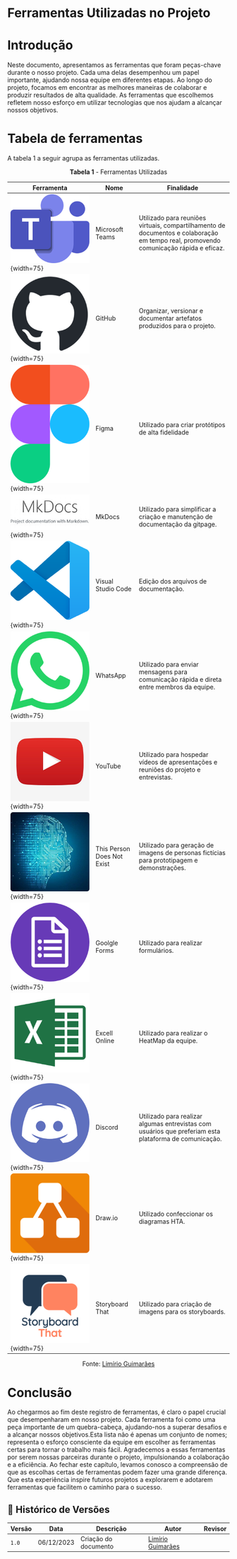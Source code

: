 # Ferramentas Utilizadas no Projeto

# Introdução

Neste documento, apresentamos as ferramentas que foram peças-chave durante o nosso projeto. Cada uma delas desempenhou um papel importante, ajudando nossa equipe em diferentes etapas. Ao longo do projeto, focamos em encontrar as melhores maneiras de 
colaborar e produzir resultados de alta qualidade. As ferramentas que escolhemos refletem nosso esforço em utilizar tecnologias que nos ajudam a alcançar nossos objetivos. 

# Tabela de ferramentas
A tabela 1 a seguir agrupa as ferramentas utilizadas.

<center>

**Tabela 1** - Ferramentas Utilizadas

| Ferramenta | Nome | Finalidade | 
|------------|------|------------| 
| ![](../assets/teams.png){width=75} | Microsoft Teams | Utilizado para reuniões virtuais, compartilhamento de documentos e colaboração em tempo real, promovendo comunicação rápida e eficaz. | 
| ![](../assets/github.png){width=75} | GitHub |Organizar, versionar e documentar artefatos produzidos para o projeto. | 
| ![](../assets/figma.png){width=75} | Figma | Utilizado para criar protótipos de alta fidelidade | 
| ![](../assets/mkdocs.png){width=75} | MkDocs | Utilizado para simplificar a criação e manutenção de documentação da gitpage. |
| ![](../assets/vscode.png){width=75} | Visual Studio Code | Edição dos arquivos de documentação. |  
| ![](../assets/whatsapp.png){width=75} | WhatsApp | Utilizado para enviar mensagens para comunicação rápida e direta entre membros da equipe. |
| ![](../assets/youtube.jpg){width=75} | YouTube | Utilizado para hospedar vídeos de apresentações e reuniões do projeto e entrevistas. | 
| ![](../assets/thispersondoesntexist.png){width=75} | This Person Does Not Exist | Utilizado para geração de imagens de personas fictícias para prototipagem e demonstrações. | 
| ![](../assets/forms.png){width=75} | Goolgle Forms | Utilizado para realizar formulários. | 
| ![](../assets/excell.png){width=75} | Excell Online| Utilizado para realizar o HeatMap da equipe. | 
| ![](../assets/discord.png){width=75} | Discord| Utilizado para realizar algumas entrevistas com usuários que preferiam esta plataforma de comunicação. |
| ![](../assets/drawio.png){width=75} | Draw.io | Utilizado confeccionar os diagramas HTA. |
| ![](../assets/storyboard-that.png){width=75} | Storyboard That | Utilizado para criação de imagens para os storyboards. |


Fonte: [Limírio Guimarães](https://github.com/LimirioGuimaraes)

</center>

# Conclusão
Ao chegarmos ao fim deste registro de ferramentas, é claro o papel crucial que desempenharam em nosso projeto. Cada ferramenta foi como uma peça importante de um quebra-cabeça, ajudando-nos a superar desafios e a alcançar nossos objetivos.Esta lista 
não é apenas um conjunto de nomes; representa o esforço consciente da equipe em escolher as ferramentas certas para tornar o trabalho mais fácil. Agradecemos a essas ferramentas por serem nossas parceiras durante o projeto, impulsionando a 
colaboração e a eficiência. Ao fechar este capítulo, levamos conosco a compreensão de que as escolhas certas de ferramentas podem fazer uma grande diferença. Que esta experiência inspire futuros projetos a explorarem e adotarem ferramentas que 
facilitem o caminho para o sucesso.

## 📑 Histórico de Versões

| Versão | Data | Descrição | Autor | Revisor |
|-------|-------|------------|-------|--------|
|`1.0`| 06/12/2023| Criação do documento | [Limírio Guimarães](https://github.com/LimirioGuimaraes)| |
